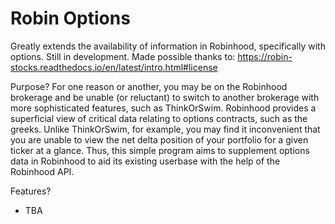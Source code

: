 # Robin Options
Greatly extends the availability of information in Robinhood, specifically with options. Still in development. Made possible thanks to: 
https://robin-stocks.readthedocs.io/en/latest/intro.html#license

Purpose?
For one reason or another, you may be on the Robinhood brokerage and be unable (or reluctant) to switch to another brokerage with more sophisticated features, such as ThinkOrSwim. Robinhood provides a superficial view of critical data relating to options contracts, such as the greeks. Unlike ThinkOrSwim, for example, you may find it inconvenient that you are unable to view the net delta position of your portfolio for a given ticker at a glance. Thus, this simple program aims to supplement options data in Robinhood to aid its existing userbase with the help of the Robinhood API.

Features?
- TBA
